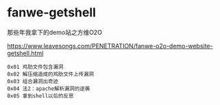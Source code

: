 # fanwe-getshell

那些年我拿下的demo站之方维O2O

https://www.leavesongs.com/PENETRATION/fanwe-o2o-demo-website-getshell.html

```
0x01 鸡肋文件包含漏洞
0x02 解压缩造成的鸡肋文件上传漏洞
0x03 组合漏洞出奇迹
0x04 法2：apache解析漏洞的逆袭
0x05 拿到shell以后的反思

```

